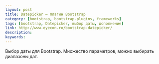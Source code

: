 ```yaml
---
layout: post
title: Datepicker — плагин Bootstrap
category: [bootstrap, bootstrap-plugins, frameworks]
tags: [bootstrap, Datepicker, выбор даты, дополнение]
link: http://www.eyecon.ro/bootstrap-datepicker/
description:
keywords:
---
```


<p>Выбор даты для Bootstrap. Множество параметров, можно выбирать диапазоны дат.</p>
